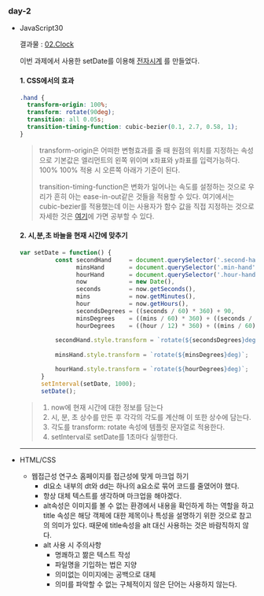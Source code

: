 ### day-2

- JavaScript30

  결과물 : [02.Clock](https://jjh106.github.io/saturdayJS/day-2/02-JSandCSSClock/index.html)

  이번 과제에서 사용한 setDate를 이용해 [전자시계](https://jjh106.github.io/MiniProject/clock/index.html) 를 만들었다. 

  #### 1. CSS에서의 효과

  ```css
  .hand {
    transform-origin: 100%;
    transform: rotate(90deg);
    transition: all 0.05s;
    transition-timing-function: cubic-bezier(0.1, 2.7, 0.58, 1);
  }
  ```

  > transform-origin은 어떠한 변형효과를 줄 때 원점의 위치를 지정하는 속성으로 기본값은 엘리먼트의 왼쪽 위이며 x좌표와 y좌표를 입력가능하다. 100% 100% 적용 시 오른쪽 아래가 기준이 된다.
  >
  > transition-timing-function은 변화가 일어나는 속도를 설정하는 것으로 우리가 흔히 아는 ease-in-out같은 것들을 적용할 수 있다. 여기에서는 cubic-bezier를 적용했는데 이는 사용자가 함수 값을 직접 지정하는 것으로 자세한 것은 [여기](http://ielselog.blogspot.kr/2013/09/understand-css-trasition.html)에 가면 공부할 수 있다.

  #### 2. 시,분,초 바늘을 현재 시간에 맞추기 

  ```javascript
  var setDate = function() {
  			const secondHand     = document.querySelector('.second-hand'),
  			 	  minsHand       = document.querySelector('.min-hand'),
  			 	  hourHand       = document.querySelector('.hour-hand'),
  				  now            = new Date(),
  			 	  seconds        = now.getSeconds(),
  			 	  mins           = now.getMinutes(),
  			 	  hour           = now.getHours(),
  			 	  secondsDegrees = ((seconds / 60) * 360) + 90,
  				  minsDegrees    = ((mins / 60) * 360) + ((seconds / 60) * 6) + 90,
  				  hourDegrees    = ((hour / 12) * 360) + ((mins / 60) * 30) + 90;
  			
  			secondHand.style.transform = `rotate(${secondsDegrees}deg)`;
  			
  			minsHand.style.transform = `rotate(${minsDegrees}deg)`;

  			hourHand.style.transform = `rotate(${hourDegrees}deg)`;
  		}
  		setInterval(setDate, 1000);
  		setDate();
  ```

  > 1. now에 현재 시간에 대한 정보를 담는다
  > 2. 시, 분, 초 상수를 만든 후 각각의 각도를 계산해 이 또한 상수에 담는다.
  > 3. 각도를 transform: rotate 속성에 템플릿 문자열로 적용한다.
  > 4. setInterval로 setDate를 1초마다 실행한다.

  ---

- HTML/CSS
  - 웹접근성 연구소 홈페이지를 접근성에 맞게 마크업 하기
    - dl요소 내부의 dt와 dd는 하나의 a요소로 묶어 코드를 줄였어야 했다.
    - 항상 대체 텍스트를 생각하며 마크업을 해야겠다.
    - alt속성은 이미지를 볼 수 없는 환경에서 내용을 확인하게 하는 역할을 하고 title 속성은 해당 객체에 대한 제목이나 특성을 설명하기 위한 것으로 참고의 의미가 있다. 때문에 title속성을 alt 대신 사용하는 것은 바람직하지 않다.
    - alt 사용 시 주의사항
      - 명쾌하고 짦은 텍스트 작성
      - 파일명을 기입하는 법은 지양
      - 의미없는 이미지에는 공백으로 대체
      - 의미를 파악할 수 없는 구체적이지 않은 단어는 사용하지 않는다.